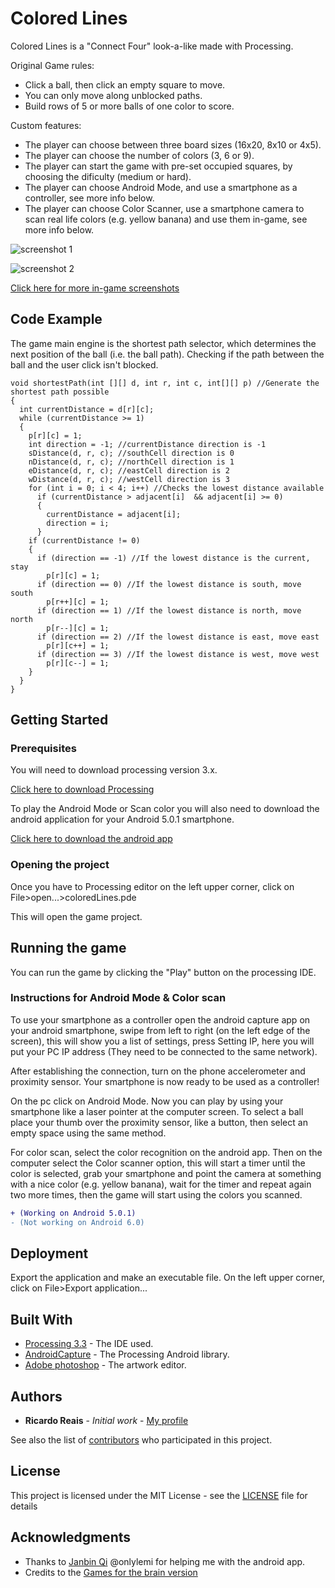 # Colored Lines

Colored Lines is a "Connect Four" look-a-like made with Processing. 

Original Game rules:

* Click a ball, then click an empty square to move.
* You can only move along unblocked paths.
* Build rows of 5 or more balls of one color to score.

Custom features:

* The player can choose between three board sizes (16x20, 8x10 or 4x5).
* The player can choose the number of colors (3, 6 or 9).
* The player can start the game with pre-set occupied squares, by choosing the dificulty (medium or hard).
* The player can choose Android Mode, and use a smartphone as a controller, see more info below.
* The player can choose Color Scanner, use a smartphone camera to scan real life colors (e.g. yellow banana) and use them in-game, see more info below.



![screenshot 1](https://github.com/ricardoreais/colored-lines/blob/master/examples/intro.png "Intro screen")

![screenshot 2](https://github.com/ricardoreais/colored-lines/blob/master/examples/mode1.png "Game mode 1")

[Click here for more  in-game screenshots](https://github.com/ricardoreais/colored-lines/tree/master/examples)

## Code Example

The game main engine is the shortest path selector, which determines the next position of the ball (i.e. the ball path). Checking if the path between the ball and the user click isn't blocked.

```Processing
void shortestPath(int [][] d, int r, int c, int[][] p) //Generate the shortest path possible
{
  int currentDistance = d[r][c];
  while (currentDistance >= 1)
  {
    p[r][c] = 1;
    int direction = -1; //currentDistance direction is -1
    sDistance(d, r, c); //southCell direction is 0
    nDistance(d, r, c); //northCell direction is 1
    eDistance(d, r, c); //eastCell direction is 2
    wDistance(d, r, c); //westCell direction is 3  
    for (int i = 0; i < 4; i++) //Checks the lowest distance available
      if (currentDistance > adjacent[i]  && adjacent[i] >= 0)
      {
        currentDistance = adjacent[i];
        direction = i;
      } 
    if (currentDistance != 0)
    {
      if (direction == -1) //If the lowest distance is the current, stay
        p[r][c] = 1;
      if (direction == 0) //If the lowest distance is south, move south
        p[r++][c] = 1;
      if (direction == 1) //If the lowest distance is north, move north
        p[r--][c] = 1;
      if (direction == 2) //If the lowest distance is east, move east
        p[r][c++] = 1;
      if (direction == 3) //If the lowest distance is west, move west
        p[r][c--] = 1;
    }
  }
}
```

## Getting Started
### Prerequisites

You will need to download processing version 3.x.

[Click here to download Processing](https://processing.org/download/)

To play the Android Mode or Scan color you will also need to download the android application for your Android 5.0.1 smartphone.

[Click here to download the android app](http://www.wandoujia.com/apps/com.onlylemi.android.capture)

### Opening the project

Once you have to Processing editor on the left upper corner, click on File>open...>coloredLines.pde

This will open the game project.

## Running the game

You can run the game by clicking the "Play" button on the processing IDE.

### Instructions for Android Mode & Color scan
To use your smartphone as a controller open the android capture app on your android smartphone, swipe from left to right (on the left edge of the screen), this will show you a list of settings, press Setting IP, here you will put your PC IP address (They need to be connected to the same network).

After establishing the connection, turn on the phone accelerometer and proximity sensor. Your smartphone is now ready to be used as a controller!

On the pc click on Android Mode. Now you can play by using your smartphone like a laser pointer at the computer screen. To select a ball place your thumb over the proximity sensor, like a button, then select an empty space using the same method.

For color scan, select the color recognition on the android app. Then on the computer select the Color scanner option, this will start a timer until the color is selected, grab your smartphone and point the camera at something with a nice color (e.g. yellow banana), wait for the timer and repeat again two more times, then the game will start using the colors you scanned.

```diff
+ (Working on Android 5.0.1)
- (Not working on Android 6.0)
```

## Deployment

Export the application and make an executable file. On the left upper corner, click on File>Export application...

## Built With

* [Processing 3.3](https://processing.org/download/) - The IDE used.
* [AndroidCapture](https://github.com/onlylemi/processing-android-capture) - The Processing Android library.
* [Adobe photoshop](https://www.adobe.com/pt/products/photoshop.html?promoid=KLXLS&mv=search&s_kwcid=AL!3085!3!180232924738!b!!g!!adobe%20photoshop%20gr%C3%A1tis&ef_id=WL7ZFwAAACZ40aWn:20170314164153:s) - The artwork editor.

## Authors

* **Ricardo Reais** - *Initial work* - [My profile](https://github.com/ricardoreais)

See also the list of [contributors](https://github.com/ricardoreais/colored-lines/contributors) who participated in this project.

## License

This project is licensed under the MIT License - see the [LICENSE](LICENSE) file for details

## Acknowledgments

* Thanks to [Janbin Qi](https://github.com/onlylemi) @onlylemi for helping me with the android app. 
* Credits to the [Games for the brain version](https://www.adobe.com/pt/products/photoshop.html?promoid=KLXLS&mv=search&s_kwcid=AL!3085!3!180232924738!b!!g!!adobe%20photoshop%20gr%C3%A1tis&ef_id=WL7ZFwAAACZ40aWn:20170314164153:s)
